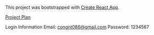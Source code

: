 This project was bootstrapped with [Create React App](https://github.com/facebook/create-react-app).

[Project Plan](https://docs.google.com/spreadsheets/d/1rXYs8gfmatqlqw28Wa1wTVTBs8JsKYXQUACtWAda5F0/edit#gid=1639574167)

Login Information
Email: congnt086@gmail.com
Password: 1234567